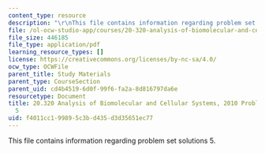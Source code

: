 ```yaml
---
content_type: resource
description: "\r\nThis file contains information regarding problem set solutions 5."
file: /ol-ocw-studio-app/courses/20-320-analysis-of-biomolecular-and-cellular-systems-fall-2012/f4011cc199895c3bd435d3d35651ec77_MIT20_320F12_Fa2010_PS5_so.pdf
file_size: 446185
file_type: application/pdf
learning_resource_types: []
license: https://creativecommons.org/licenses/by-nc-sa/4.0/
ocw_type: OCWFile
parent_title: Study Materials
parent_type: CourseSection
parent_uid: cd4b4519-6d0f-99f6-fa2a-8d816797da6e
resourcetype: Document
title: 20.320 Analysis of Biomolecular and Cellular Systems, 2010 Problem Set Solutions
  5
uid: f4011cc1-9989-5c3b-d435-d3d35651ec77
---
```


This file contains information regarding problem set solutions 5.